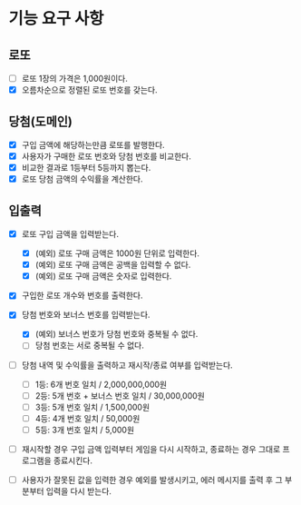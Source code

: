 # 기능 요구 사항

## 로또
- [ ] 로또 1장의 가격은 1,000원이다.
- [x] 오름차순으로 정렬된 로또 번호를 갖는다.

## 당첨(도메인)
- [x] 구입 금액에 해당하는만큼 로또를 발행한다.
- [x] 사용자가 구매한 로또 번호와 당첨 번호를 비교한다.
- [x] 비교한 결과로 1등부터 5등까지 뽑는다.
- [x] 로또 당첨 금액의 수익률을 계산한다.

## 입출력
- [x] 로또 구입 금액을 입력받는다.
  - [x] (예외) 로또 구매 금액은 1000원 단위로 입력한다.
  - [x] (예외) 로또 구매 금액은 공백을 입력할 수 없다.
  - [x] (예외) 로또 구매 금액은 숫자로 입력한다.
- [x] 구입한 로또 개수와 번호를 출력한다.
- [x] 당첨 번호와 보너스 번호를 입력받는다.
  - [x] (예외) 보너스 번호가 당첨 번호와 중복될 수 없다.
  - [ ] 당첨 번호는 서로 중복될 수 없다.
- [ ] 당첨 내역 및 수익률을 출력하고 재시작/종료 여부를 입력받는다.
  - [ ] 1등: 6개 번호 일치 / 2,000,000,000원
  - [ ] 2등: 5개 번호 + 보너스 번호 일치 / 30,000,000원
  - [ ] 3등: 5개 번호 일치 / 1,500,000원
  - [ ] 4등: 4개 번호 일치 / 50,000원
  - [ ] 5등: 3개 번호 일치 / 5,000원
- [ ] 재시작할 경우 구입 금액 입력부터 게임을 다시 시작하고, 종료하는 경우 그대로 프로그램을 종료시킨다.
- [ ] 사용자가 잘못된 값을 입력한 경우 예외를 발생시키고, 에러 메시지를 출력 후 그 부분부터 입력을 다시 받는다.


